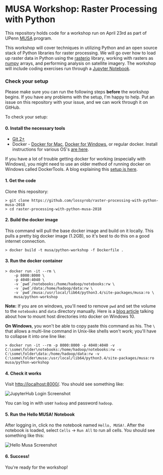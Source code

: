 # MUSA Workshop: Raster Processing with Python

This repository holds code for a workshop run on April 23rd as part of UPenn [MUSA](http://penniur.upenn.edu/instruction/graduate/home.html) program.

This workshop will cover techniques in utilizing Python and an open source stack of Python libraries
for raster processing. We will go over how to load up raster data in Python using the
[rasterio](https://github.com/mapbox/rasterio) library, working with rasters as [numpy](http://www.numpy.org/)
arrays, and performing analysis on satellite imagery. The workshop will include coding  exercises
run through a [Jupyter Notebook](http://jupyter.org/).

### Check your setup

Please make sure you can run the following steps __before__ the workshop begins. If you have any problems with the setup, I'm happy to help. Put an issue on this repository with your issue, and we can work through it on GitHub.

To check your setup:

#### 0. Install the necessary tools

* [Git 2+](https://git-scm.com/book/en/v2/Getting-Started-Installing-Git)
* Docker - [Docker for Mac](https://www.docker.com/docker-mac), [Docker for Windows](https://www.docker.com/docker-windows), or regular docker. Install instructions for various OS's [are here](https://docs.docker.com/install/).

If you have a lot of trouble getting docker for working (especially with Windows), you might need to use an older method of running docker on Windows called DockerTools. A blog explaining this [setup is here](https://medium.com/@peorth/using-docker-with-virtualbox-and-windows-10-b351e7a34adc).

#### 1. Get the code

Clone this repository:

```shell
> git clone https://github.com/lossyrob/raster-processing-with-python-musa-2018
> cd raster-processing-with-python-musa-2018
```

#### 2. Build the docker image

This command will pull the base docker image and build on it locally. This pulls a pretty big docker image (1.2GB), so it's best to do this on a good internet connection.

```shell
> docker build -t musa/python-workshop -f Dockerfile .
```

#### 3. Run the docker container

```shell
> docker run -it --rm \
    -p 8000:8000 \
    -p 4040:4040 \
    -v `pwd`/notebooks:/home/hadoop/notebooks:rw \
    -v `pwd`/data:/home/hadoop/data:rw \
    -v `pwd`/musa:/usr/local/lib64/python3.4/site-packages/musa:ro \
    musa/python-workshop
```

__Note:__ If you are on windows, you'll need to remove ``pwd`` and set the volume to the `notebooks` and `data` directory manually. Here is a [blog article](https://rominirani.com/docker-on-windows-mounting-host-directories-d96f3f056a2c) talking about how to mount host directories into docker on Windows 10.

__On Windows__, you won't be able to copy paste this command as his. The `\` that allows a multi-line command in Unix-like shells won't work; you'll have to collapse it into one line like:

```shell
> docker run -it --rm -p 8000:8000 -p 4040:4040 -v C:\some\folder\notebooks:/home/hadoop/notebooks:rw -v C:\some\folder\data:/home/hadoop/data:rw -v C:\some\folder\musa:/usr/local/lib64/python3.4/site-packages/musa:ro musa/python-workshop
```

#### 4. Check it works

Visit [http://localhost:8000/](http://localhost:8000/). You should see something like:

![JupyterHub Login Screenshot](jupyterhub-login-screenshot.png)

You can log in with user `hadoop` and password `hadoop`.

#### 5. Run the Hello MUSA! Notebook

After logging in, click no the notebook named `Hello, MUSA!`. After the notebook is loaded, select `Cells` -> `Run All` to run all cells. You should see something like this:

![Hello Musa Screenshot](hello-musa-screenshot.png)

#### 6. Success!

You're ready for the workshop!

